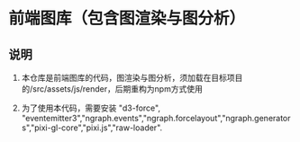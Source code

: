 # 前端图库（包含图渲染与图分析）


## 说明
1. 本仓库是前端图库的代码，图渲染与图分析，须加载在目标项目的/src/assets/js/render，后期重构为npm方式使用

2. 为了使用本代码，需要安装 "d3-force", "eventemitter3","ngraph.events","ngraph.forcelayout","ngraph.generators","pixi-gl-core","pixi.js","raw-loader".
